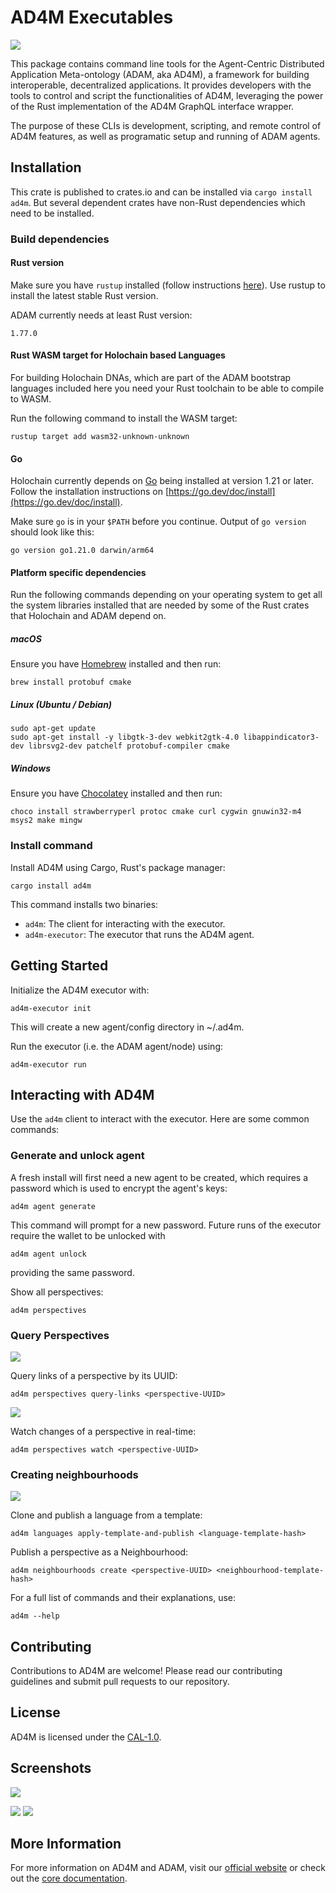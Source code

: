 # AD4M Executables

![](screenshots/banner.png)

This package contains command line tools for the Agent-Centric Distributed Application Meta-ontology (ADAM, aka AD4M), a framework for building interoperable, decentralized applications. It provides developers with the tools to control and script the functionalities of AD4M, leveraging the power of the Rust implementation of the AD4M GraphQL interface wrapper.

The purpose of these CLIs is development, scripting, and remote control of AD4M features,
as well as programatic setup and running of ADAM agents.

## Installation

This crate is published to crates.io and can be installed via `cargo install ad4m`. 
But several dependent crates have non-Rust dependencies which need to be installed.

### Build dependencies

#### Rust version
Make sure you have `rustup` installed (follow instructions [here](https://www.rust-lang.org/tools/install)).
Use rustup to install the latest stable Rust version.

ADAM currently needs at least Rust version:
```
1.77.0
```

#### Rust WASM target for Holochain based Languages
For building Holochain DNAs, which are part of the ADAM bootstrap languages included here
you need your Rust toolchain to be able to compile to WASM.

Run the following command to install the WASM target:
```
rustup target add wasm32-unknown-unknown
```

#### Go
Holochain currently depends on [Go](https://go.dev) being installed at version 1.21 or later.
Follow the installation instructions on [https://go.dev/doc/install](https://go.dev/doc/install).

Make sure `go` is in your `$PATH` before you continue. Output of `go version` should look like this:
```
go version go1.21.0 darwin/arm64
```

#### Platform specific dependencies
Run the following commands depending on your operating system to get all the system libraries installed that are needed by some of the Rust crates that Holochain and ADAM depend on.

##### macOS
Ensure you have [Homebrew](https://brew.sh/) installed and then run:
```
brew install protobuf cmake
```

##### Linux (Ubuntu / Debian)
```
sudo apt-get update
sudo apt-get install -y libgtk-3-dev webkit2gtk-4.0 libappindicator3-dev librsvg2-dev patchelf protobuf-compiler cmake
```

##### Windows
Ensure you have [Chocolatey](https://chocolatey.org/) installed and then run:
```
choco install strawberryperl protoc cmake curl cygwin gnuwin32-m4 msys2 make mingw
```


### Install command
Install AD4M using Cargo, Rust's package manager:
```
cargo install ad4m
```

This command installs two binaries:
- `ad4m`: The client for interacting with the executor.
- `ad4m-executor`: The executor that runs the AD4M agent.


## Getting Started

Initialize the AD4M executor with:
```
ad4m-executor init
```

This will create a new agent/config directory in ~/.ad4m.

Run the executor (i.e. the ADAM agent/node) using:
```
ad4m-executor run
```

## Interacting with AD4M

Use the `ad4m` client to interact with the executor. Here are some common commands:

### Generate and unlock agent
A fresh install will first need a new agent to be created, which requires a password
which is used to encrypt the agent's keys:

```
ad4m agent generate
```

This command will prompt for a new password.
Future runs of the executor require the wallet to be unlocked with

```
ad4m agent unlock
```
providing the same password.


Show all perspectives:
```
ad4m perspectives
```

### Query Perspectives
![](screenshots/perspectives.png)

Query links of a perspective by its UUID:
```
ad4m perspectives query-links <perspective-UUID>
```

![](screenshots/query-links.png)

Watch changes of a perspective in real-time:
```
ad4m perspectives watch <perspective-UUID>
```

### Creating neighbourhoods
![](screenshots/watch.png)

Clone and publish a language from a template:
```
ad4m languages apply-template-and-publish <language-template-hash>
```

Publish a perspective as a Neighbourhood:
```
ad4m neighbourhoods create <perspective-UUID> <neighbourhood-template-hash>
```

For a full list of commands and their explanations, use:
```
ad4m --help
```

## Contributing

Contributions to AD4M are welcome! Please read our contributing guidelines and submit pull requests to our repository.

## License

AD4M is licensed under the [CAL-1.0](LICENSE).

## Screenshots

![](screenshots/banner.png)

![](screenshots/query-links.png)
![](screenshots/watch.png)

## More Information

For more information on AD4M and ADAM, visit our [official website](https://ad4m.dev) or check out the [core documentation](https://docs.ad4m.dev).
